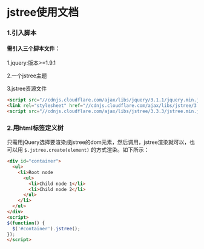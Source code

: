 # jstree使用文档

### 1.引入脚本

#### 需引入三个脚本文件：

1.jquery:版本>=1.9.1

2.一个jstree主题

3.jstree资源文件

```html
<script src="//cdnjs.cloudflare.com/ajax/libs/jquery/3.1.1/jquery.min.js"></script>
<link rel="stylesheet" href="//cdnjs.cloudflare.com/ajax/libs/jstree/3.3.3/themes/default/style.min.css" />
<script src="//cdnjs.cloudflare.com/ajax/libs/jstree/3.3.3/jstree.min.js"></script>
```

### 2.用html标签定义树

只需用jQuery选择要渲染成jstree的dom元素，然后调用，jstree渲染就可以，也可以用 `$.jstree.create(element)` 的方式渲染。如下所示：

```html
<div id="container">
  <ul>
    <li>Root node
      <ul>
        <li>Child node 1</li>
        <li>Child node 2</li>
      </ul>
    </li>
  </ul>
</div>
<script>
$(function() {
  $('#container').jstree();
});
</script>
```

